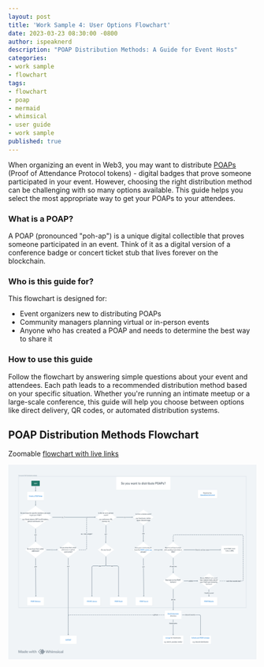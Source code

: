 ```yaml
---
layout: post
title: 'Work Sample 4: User Options Flowchart'
date: 2023-03-23 08:30:00 -0800
author: ispeaknerd
description: "POAP Distribution Methods: A Guide for Event Hosts"
categories:
- work sample
- flowchart
tags:
- flowchart
- poap
- mermaid
- whimsical
- user guide
- work sample
published: true
---
```


When organizing an event in Web3, you may want to distribute [POAPs](https://poap.xyz) (Proof of Attendance Protocol tokens) - digital badges that prove someone participated in your event. However, choosing the right distribution method can be challenging with so many options available. This guide helps you select the most appropriate way to get your POAPs to your attendees.

### What is a POAP?

A POAP (pronounced "poh-ap") is a unique digital collectible that proves someone participated in an event. Think of it as a digital version of a conference badge or concert ticket stub that lives forever on the blockchain.

### Who is this guide for?

This flowchart is designed for:
- Event organizers new to distributing POAPs
- Community managers planning virtual or in-person events
- Anyone who has created a POAP and needs to determine the best way to share it

### How to use this guide

Follow the flowchart by answering simple questions about your event and attendees. Each path leads to a recommended distribution method based on your specific situation. Whether you're running an intimate meetup or a large-scale conference, this guide will help you choose between options like direct delivery, QR codes, or automated distribution systems.

## POAP Distribution Methods Flowchart

Zoomable [flowchart with live links](https://whimsical.com/poap-distribution-methods-79PSrqjYamsUY4nUfE5XFD@6HYTAunKLgTVnpkuieFxo2P6MmRwQtR7d8meXhx22wAfKSW)

![POAP Distribution Methods Flowchart](assets/img/work-samples/sample-4/poap-distribution-methods-flowchart.png)

